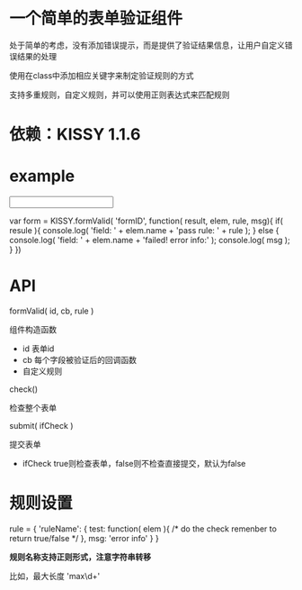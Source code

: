﻿一个简单的表单验证组件
======================

处于简单的考虑，没有添加错误提示，而是提供了验证结果信息，让用户自定义错误结果的处理

使用在class中添加相应关键字来制定验证规则的方式

支持多重规则，自定义规则，并可以使用正则表达式来匹配规则

依赖：KISSY 1.1.6
====

example
=======

<form id="formID">
	<input type="text" class="required max10" />
</from>


var form = KISSY.formValid( 'formID', function( result, elem, rule, msg){
	if( resule ){
	 	console.log( 'field: ' + elem.name + 'pass rule: ' + rule );
	}
	else {
		console.log( 'field: ' + elem.name + 'failed! error info:' );
		console.log( msg );
	}
})

API
=======

formValid( id, cb, rule )

组件构造函数

  - id 表单id
  - cb 每个字段被验证后的回调函数
  - 自定义规则

check()

检查整个表单

submit( ifCheck )

提交表单

  - ifCheck true则检查表单，false则不检查直接提交，默认为false

规则设置
=========

rule = {
	'ruleName': {
		test: function( elem ){
			/* do the check remenber to return true/false */
		},
		msg: 'error info'
	}
}

**规则名称支持正则形式，注意字符串转移**

比如，最大长度  'max\\d+'